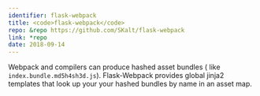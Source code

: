 ```yaml
---
identifier: flask-webpack
title: <code>flask-webpack</code>
repo: &repo https://github.com/SKalt/flask-webpack
link: *repo
date: 2018-09-14
---
```


Webpack and compilers can produce hashed asset bundles ( like `index.bundle.md5h4sh3d.js`). Flask-Webpack provides global jinja2 templates that look up your your hashed bundles by name in an asset map.
